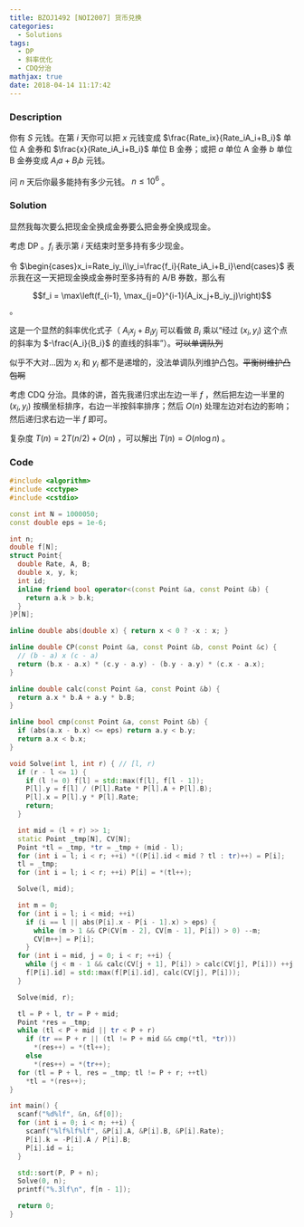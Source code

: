 ```yaml
---
title: BZOJ1492 [NOI2007] 货币兑换
categories:
  - Solutions
tags:
  - DP
  - 斜率优化
  - CDQ分治
mathjax: true
date: 2018-04-14 11:17:42
---
```


### Description

你有 $S$ 元钱。在第 $i$ 天你可以把 $x$ 元钱变成 $\frac{Rate_ix}{Rate_iA_i+B_i}$ 单位 A 金券和 $\frac{x}{Rate_iA_i+B_i}$ 单位 B 金券；或把 $a$ 单位 A 金券 $b$ 单位 B 金券变成 $A_ia+B_ib$ 元钱。

问 $n$ 天后你最多能持有多少元钱。 $n\leqslant10^6$ 。

<!--more-->

### Solution

显然我每次要么把现金全换成金券要么把金券全换成现金。

考虑 DP 。$f_i$ 表示第 $i$ 天结束时至多持有多少现金。

令 $\begin{cases}x_i=Rate_iy_i\\y_i=\frac{f_i}{Rate_iA_i+B_i}\end{cases}$ 表示我在这一天把现金换成金券时至多持有的 A/B 券数，那么有

$$f_i = \max\left(f_{i-1}, \max_{j=0}^{i-1}(A_ix_j+B_iy_j)\right)$$ 。

这是一个显然的斜率优化式子（ $A_ix_j+B_iy_j$ 可以看做 $B_i$ 乘以“经过 $(x_i,y_i)$ 这个点的斜率为 $-\frac{A_i}{B_i}$ 的直线的斜率”）。~~可以单调队列~~

似乎不大对...因为 $x_i$ 和 $y_i$ 都不是递增的，没法单调队列维护凸包。~~平衡树维护凸包啊~~

考虑 CDQ 分治。具体的讲，首先我递归求出左边一半 $f$ ，然后把左边一半里的 $(x_i, y_i)$ 按横坐标排序，右边一半按斜率排序；然后 $O(n)$ 处理左边对右边的影响；然后递归求右边一半 $f$ 即可。

复杂度 $T(n)=2T(n/2)+O(n)$ ，可以解出 $T(n)=O(n\log n)$ 。

### Code

```cpp
#include <algorithm>
#include <cctype>
#include <cstdio>

const int N = 1000050;
const double eps = 1e-6;

int n;
double f[N];
struct Point{
  double Rate, A, B;
  double x, y, k;
  int id;
  inline friend bool operator<(const Point &a, const Point &b) {
    return a.k > b.k;
  }
}P[N];

inline double abs(double x) { return x < 0 ? -x : x; }

inline double CP(const Point &a, const Point &b, const Point &c) {
  // (b - a) x (c - a)
  return (b.x - a.x) * (c.y - a.y) - (b.y - a.y) * (c.x - a.x);
}

inline double calc(const Point &a, const Point &b) {
  return a.x * b.A + a.y * b.B;
}

inline bool cmp(const Point &a, const Point &b) {
  if (abs(a.x - b.x) <= eps) return a.y < b.y;
  return a.x < b.x;
}

void Solve(int l, int r) { // [l, r)
  if (r - l <= 1) {
    if (l != 0) f[l] = std::max(f[l], f[l - 1]);
    P[l].y = f[l] / (P[l].Rate * P[l].A + P[l].B);
    P[l].x = P[l].y * P[l].Rate;
    return;
  }

  int mid = (l + r) >> 1;
  static Point _tmp[N], CV[N];
  Point *tl = _tmp, *tr = _tmp + (mid - l);
  for (int i = l; i < r; ++i) *((P[i].id < mid ? tl : tr)++) = P[i];
  tl = _tmp;
  for (int i = l; i < r; ++i) P[i] = *(tl++);

  Solve(l, mid);

  int m = 0;
  for (int i = l; i < mid; ++i)
    if (i == l || abs(P[i].x - P[i - 1].x) > eps) {
      while (m > 1 && CP(CV[m - 2], CV[m - 1], P[i]) > 0) --m;
      CV[m++] = P[i];
    }
  for (int i = mid, j = 0; i < r; ++i) {
    while (j < m - 1 && calc(CV[j + 1], P[i]) > calc(CV[j], P[i])) ++j;
    f[P[i].id] = std::max(f[P[i].id], calc(CV[j], P[i]));
  }

  Solve(mid, r);

  tl = P + l, tr = P + mid;
  Point *res = _tmp;
  while (tl < P + mid || tr < P + r)
    if (tr == P + r || (tl != P + mid && cmp(*tl, *tr)))
      *(res++) = *(tl++);
    else
      *(res++) = *(tr++);
  for (tl = P + l, res = _tmp; tl != P + r; ++tl)
    *tl = *(res++);
}

int main() {
  scanf("%d%lf", &n, &f[0]);
  for (int i = 0; i < n; ++i) {
    scanf("%lf%lf%lf", &P[i].A, &P[i].B, &P[i].Rate);
    P[i].k = -P[i].A / P[i].B;
    P[i].id = i;
  }

  std::sort(P, P + n);
  Solve(0, n);
  printf("%.3lf\n", f[n - 1]);

  return 0;
}
```
